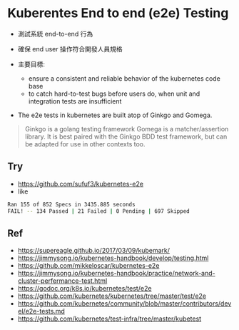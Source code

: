 # Kuberentes End to end (e2e) Testing
- 測試系統 end-to-end 行為
- 確保 end user 操作符合開發人員規格

- 主要目標:
    - ensure a consistent and reliable behavior of the kubernetes code base
    - to catch hard-to-test bugs before users do, when unit and integration tests are insufficient

- The e2e tests in kubernetes are built atop of Ginkgo and Gomega.
> Ginkgo is a golang testing framework
> Gomega is a matcher/assertion library. It is best paired with the Ginkgo BDD test framework, but can be adapted for use in other contexts too.

## Try
- https://github.com/sufuf3/kubernetes-e2e
- like
```sh
Ran 155 of 852 Specs in 3435.885 seconds
FAIL! -- 134 Passed | 21 Failed | 0 Pending | 697 Skipped
```

## Ref
- https://supereagle.github.io/2017/03/09/kubemark/
- https://jimmysong.io/kubernetes-handbook/develop/testing.html
- https://github.com/mikkeloscar/kubernetes-e2e
- https://jimmysong.io/kubernetes-handbook/practice/network-and-cluster-perfermance-test.html
- https://godoc.org/k8s.io/kubernetes/test/e2e
- https://github.com/kubernetes/kubernetes/tree/master/test/e2e
- https://github.com/kubernetes/community/blob/master/contributors/devel/e2e-tests.md
- https://github.com/kubernetes/test-infra/tree/master/kubetest
